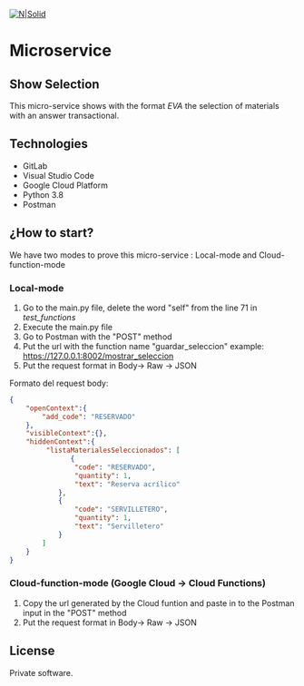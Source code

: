 [![N|Solid](https://i.ibb.co/LtT31vK/eva-150px.png)](https://eva.bot/)
# Microservice

## **Show Selection**

This micro-service shows with the format _EVA_ the selection of materials with an answer
transactional.


## Technologies

- GitLab
- Visual Studio Code
- Google Cloud Platform
- Python 3.8
- Postman


## ¿How to start?

We have two modes to prove this micro-service : Local-mode and Cloud-function-mode

### Local-mode

1. Go to the main.py file, delete the word "self" from the line 71 in _test_functions_
2. Execute the main.py file 
3. Go to Postman with the "POST" method
4. Put the url with the function name "guardar_seleccion" example: https://127.0.0.1:8002/mostrar_seleccion
5. Put the request format in Body-> Raw -> JSON

Formato del request body:

```json
{
    "openContext":{
        "add_code": "RESERVADO"
    },
    "visibleContext":{},
    "hiddenContext":{  
         "listaMaterialesSeleccionados": [
               {
                "code": "RESERVADO",
                "quantity": 1,
                "text": "Reserva acrílico"
            },
            {
                "code": "SERVILLETERO",
                "quantity": 1,
                "text": "Servilletero"
            }
        ]
    }
}
```

### Cloud-function-mode (Google Cloud -> Cloud Functions)

1. Copy the url generated by the Cloud funtion and paste in to the Postman input in the "POST" method
2. Put the request format in Body-> Raw -> JSON


## License

Private software.




